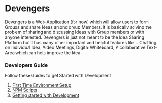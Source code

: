 # Devengers

Devengers is a Web-Application (for now) which will allow users to form Groups and share Ideas among group Members. It is basically solving the problem of sharing and discussing Ideas with Group members or with anyone interested. Devengers is just not meant to be the Idea Sharing Platform but it has many other important and helpful features like... Chatting on Individual Idea, Video Meetings, Digital Whiteboard, A collaborative Text-Area which can help improve the Idea.

### Developers Guide

Follow these Guides to get Started with Development

1. [First Time Environment Setup](/information/First-Time-Env-Setup.md)
2. [NPM Scripts](/information/NPMscripts.md)
3. [Getting started with Development](/information/Getting-Started-With-Dev.md)